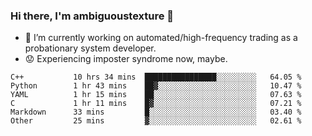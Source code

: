 ### Hi there, I'm ambiguoustexture 👋

<!--
**ambiguoustexture/ambiguoustexture** is a ✨ _special_ ✨ repository because its `README.md` (this file) appears on your GitHub profile.

Here are some ideas to get you started:
-->
- 🔭 I’m currently working on automated/high-frequency trading as a probationary system developer.
- :worried: Experiencing imposter syndrome now, maybe.

<!--START_SECTION:waka-->

```text
C++           10 hrs 34 mins  ████████████████░░░░░░░░░   64.05 %
Python        1 hr 43 mins    ██▓░░░░░░░░░░░░░░░░░░░░░░   10.47 %
YAML          1 hr 15 mins    ██░░░░░░░░░░░░░░░░░░░░░░░   07.63 %
C             1 hr 11 mins    █▓░░░░░░░░░░░░░░░░░░░░░░░   07.21 %
Markdown      33 mins         █░░░░░░░░░░░░░░░░░░░░░░░░   03.40 %
Other         25 mins         ▓░░░░░░░░░░░░░░░░░░░░░░░░   02.61 %
```

<!--END_SECTION:waka-->
